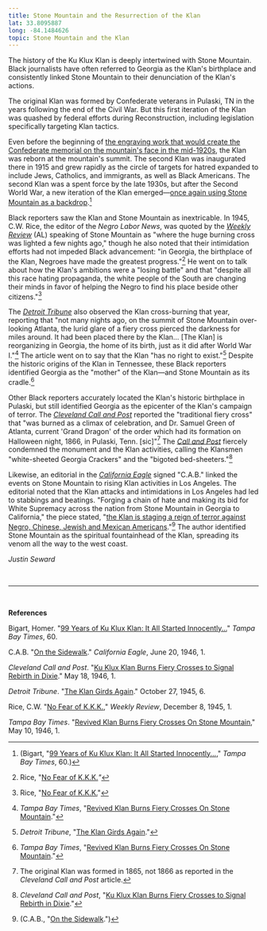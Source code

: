 ```yaml
---
title: Stone Mountain and the Resurrection of the Klan
lat: 33.8095887
long: -84.1484626
topic: Stone Mountain and the Klan
---
```

The history of the Ku Klux Klan is deeply intertwined with Stone Mountain. Black journalists have often referred to Georgia as the Klan's birthplace and consistently linked Stone Mountain to their denunciation of the Klan's actions.

The original Klan was formed by Confederate veterans in Pulaski, TN in the years following the end of the Civil War. But this first iteration of the Klan was quashed by federal efforts during Reconstruction, including legislation specifically targeting Klan tactics.

Even before the beginning of [the engraving work that would create the Confederate memorial on the mountain's face in the mid-1920s](https://falseimage.pennds.org/essay/Let-Stone-Mountain-Alone), the Klan was reborn at the mountain's summit. The second Klan was inaugurated there in 1915 and grew rapidly as the circle of targets for hatred expanded to include Jews, Catholics, and immigrants, as well as Black Americans. The second Klan was a spent force by the late 1930s, but after the Second World War, a new iteration of the Klan emerged—[once again using Stone Mountain as a backdrop](https://falseimage.pennds.org/essay/Fiery-Crosses-Symbolize-a-Revival-on-Stone-Mountain).[^1]

Black reporters saw the Klan and Stone Mountain as inextricable. In 1945, C.W. Rice, the editor of the *Negro Labor News*, was quoted by the *[Weekly Review](https://www.newspapers.com/paper/the-weekly-review/18428/)* (AL) speaking of Stone Mountain as "where the huge burning cross was lighted a few nights ago," though he also noted that their intimidation efforts had not impeded Black advancement: "in Georgia, the birthplace of the Klan, Negroes have made the greatest progress."[^2] He went on to talk about how the Klan's ambitions were a "losing battle" and that "despite all this race hating propaganda, the white people of the South are changing their minds in favor of helping the Negro to find his place beside other citizens."[^3]

The *[Detroit Tribune](https://www.loc.gov/item/sn92063852/1945-10-27/ed-1/)* also observed the Klan cross-burning that year, reporting that "not many nights ago, on the summit of Stone Mountain over-looking Atlanta, the lurid glare of a fiery cross pierced the darkness for miles around. It had been placed there by the Klan... \[The Klan] is reorganizing in Georgia, the home of its birth, just as it did after World War I."[^4] The article went on to say that the Klan "has no right to exist."[^5] Despite the historic origins of the Klan in Tennessee, these Black reporters identified Georgia as the "mother" of the Klan—and Stone Mountain as its cradle.[^6]

Other Black reporters accurately located the Klan's historic birthplace in Pulaski, but still identified Georgia as the epicenter of the Klan's campaign of terror. The *[Cleveland Call and Post](https://proxy.library.upenn.edu/login?url=https://www.proquest.com/publication/40002?accountid=14707&decadeSelected=1960+-+1969&yearSelected=1946&monthSelected=05&issueNameSelected=01946Y05Y18$23May+18,+1946)* reported the "traditional fiery cross" that "was burned as a climax of celebration, and Dr. Samuel Green of Atlanta, current 'Grand Dragon' of the order which had its formation on Halloween night, 1866, in Pulaski, Tenn. \[sic]"[^7] The *[Call and Post](https://proxy.library.upenn.edu/login?url=https://www.proquest.com/publication/40002?accountid=14707&decadeSelected=1960+-+1969&yearSelected=1946&monthSelected=05&issueNameSelected=01946Y05Y18$23May+18,+1946)* fiercely condemned the monument and the Klan activities, calling the Klansmen "white-sheeted Georgia Crackers" and the "bigoted bed-sheeters."[^8]

Likewise, an editorial in the *[California Eagle](https://www.newspapers.com/paper/california-eagle/26218/)* signed "C.A.B." linked the events on Stone Mountain to rising Klan activities in Los Angeles. The editorial noted that the Klan attacks and intimidations in Los Angeles had led to stabbings and beatings. "Forging a chain of hate and making its bid for White Supremacy across the nation from Stone Mountain in Georgia to California," the piece stated, "[the Klan is staging a reign of terror against Negro, Chinese, Jewish and Mexican Americans](https://falseimage.pennds.org/essay/Black-Journalists-Note-the-Klan%E2%80%99s-Hatred-for-Other-Groups-on-Stone-Mountain)."[^9] The author identified Stone Mountain as the spiritual fountainhead of the Klan, spreading its venom all the way to the west coast.

*Justin Seward*

*<br>*

*<hr>*

*<br>*

**References**

Bigart, Homer. "[99 Years of Ku Klux Klan: It All Started Innocently...](https://www.newspapers.com/paper/tampa-bay-times/5744/)" *Tampa Bay Times*, 60.

C.A.B. "[On the Sidewalk](https://www.newspapers.com/paper/california-eagle/26218/)." *California Eagle*, June 20, 1946, 1.

*Cleveland Call and Post*. "[Ku Klux Klan Burns Fiery Crosses to Signal Rebirth in Dixie](https://proxy.library.upenn.edu/login?url=https://www.proquest.com/publication/40002?accountid=14707&decadeSelected=1960+-+1969&yearSelected=1946&monthSelected=05&issueNameSelected=01946Y05Y18$23May+18,+1946)." May 18, 1946, 1.

*Detroit Tribune*. "[The Klan Girds Again](https://www.loc.gov/item/sn92063852/1945-10-27/ed-1/)." October 27, 1945, 6.

Rice, C.W. "[No Fear of K.K.K.](https://www.newspapers.com/paper/the-weekly-review/18428/)," *Weekly Review*, December 8, 1945, 1.

*Tampa Bay Times*. "[Revived Klan Burns Fiery Crosses On Stone Mountain](https://www.newspapers.com/paper/tampa-bay-times/5744/)," May 10, 1946, 1.

[^1]: (Bigart, "[99 Years of Ku Klux Klan: It All Started Innocently...](https://www.newspapers.com/paper/tampa-bay-times/5744/)," *Tampa Bay Times*, 60.)

[^2]: Rice, "[No Fear of K.K.K.](https://www.newspapers.com/paper/the-weekly-review/18428/)*"*

[^3]: Rice, "[No Fear of K.K.K.](https://www.newspapers.com/paper/the-weekly-review/18428/)"

[^4]: *Tampa Bay Times*, "[Revived Klan Burns Fiery Crosses On Stone
    Mountain](https://www.newspapers.com/paper/tampa-bay-times/5744/)."

[^5]: *Detroit Tribune*, "[The Klan Girds Again](https://www.loc.gov/item/sn92063852/1945-10-27/ed-1/)."

[^6]: *Tampa Bay Times*, "[Revived Klan Burns Fiery Crosses On Stone
    Mountain](https://www.newspapers.com/paper/tampa-bay-times/5744/)."

[^7]: The original Klan was formed in 1865, not 1866 as reported in the
    *Cleveland Call and Post* article.

[^8]: *Cleveland Call and Post*, "[Ku Klux Klan Burns Fiery Crosses to
    Signal Rebirth in Dixie](https://proxy.library.upenn.edu/login?url=https://www.proquest.com/publication/40002?accountid=14707&decadeSelected=1960+-+1969&yearSelected=1946&monthSelected=05&issueNameSelected=01946Y05Y18$23May+18,+1946)."

[^9]: (C.A.B., "[On the Sidewalk](https://www.newspapers.com/paper/california-eagle/26218/).")
